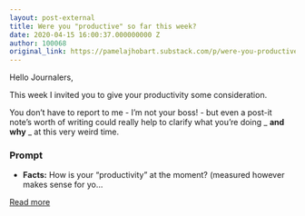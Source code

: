 ```yaml
---
layout: post-external
title: Were you "productive" so far this week?
date: 2020-04-15 16:00:37.000000000 Z
author: 100068
original_link: https://pamelajhobart.substack.com/p/were-you-productive-so-far-this-week
---
```


Hello Journalers,

This week I invited you to give your productivity some consideration.

You don’t have to report to me - I’m not your boss! - but even a post-it note’s worth of writing could really help to clarify what you’re doing _ **and why** _ at this very weird time.

### Prompt

- **Facts:**  How is your “productivity” at the moment? (measured however makes sense for yo…

[Read more](https://pamelajhobart.substack.com/p/were-you-productive-so-far-this-week)
